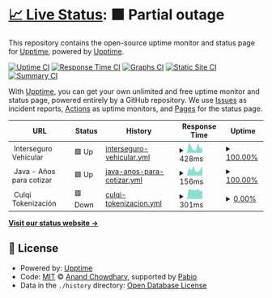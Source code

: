 # [📈 Live Status](https://demo.upptime.js.org): <!--live status--> **🟧 Partial outage**

This repository contains the open-source uptime monitor and status page for [Upptime](https://upptime.js.org), powered by [Upptime](https://github.com/upptime/upptime).

[![Uptime CI](https://github.com/crisycochea/services-monitor/workflows/Uptime%20CI/badge.svg)](https://github.com/crisycochea/services-monitor/actions?query=workflow%3A%22Uptime+CI%22)
[![Response Time CI](https://github.com/crisycochea/services-monitor/workflows/Response%20Time%20CI/badge.svg)](https://github.com/crisycochea/services-monitor/actions?query=workflow%3A%22Response+Time+CI%22)
[![Graphs CI](https://github.com/crisycochea/services-monitor/workflows/Graphs%20CI/badge.svg)](https://github.com/crisycochea/services-monitor/actions?query=workflow%3A%22Graphs+CI%22)
[![Static Site CI](https://github.com/crisycochea/services-monitor/workflows/Static%20Site%20CI/badge.svg)](https://github.com/crisycochea/services-monitor/actions?query=workflow%3A%22Static+Site+CI%22)
[![Summary CI](https://github.com/crisycochea/services-monitor/workflows/Summary%20CI/badge.svg)](https://github.com/crisycochea/services-monitor/actions?query=workflow%3A%22Summary+CI%22)

With [Upptime](https://upptime.js.org), you can get your own unlimited and free uptime monitor and status page, powered entirely by a GitHub repository. We use [Issues](https://github.com/upptime/upptime/issues) as incident reports, [Actions](https://github.com/crisycochea/services-monitor/actions) as uptime monitors, and [Pages](https://demo.upptime.js.org) for the status page.

<!--start: status pages-->
<!-- This summary is generated by Upptime (https://github.com/upptime/upptime) -->
<!-- Do not edit this manually, your changes will be overwritten -->
<!-- prettier-ignore -->
| URL | Status | History | Response Time | Uptime |
| --- | ------ | ------- | ------------- | ------ |
| <img alt="" src="https://icons.duckduckgo.com/ip3/null.ico" height="13"> Interseguro Vehicular | 🟩 Up | [interseguro-vehicular.yml](https://github.com/crisycochea/services-monitor/commits/HEAD/history/interseguro-vehicular.yml) | <details><summary><img alt="Response time graph" src="./graphs/interseguro-vehicular/response-time-week.png" height="20"> 428ms</summary><br><a href="https://crisycochea.github.io/services-monitor/history/interseguro-vehicular"><img alt="Response time 622" src="https://img.shields.io/endpoint?url=https%3A%2F%2Fraw.githubusercontent.com%2Fcrisycochea%2Fservices-monitor%2FHEAD%2Fapi%2Finterseguro-vehicular%2Fresponse-time.json"></a><br><a href="https://crisycochea.github.io/services-monitor/history/interseguro-vehicular"><img alt="24-hour response time 388" src="https://img.shields.io/endpoint?url=https%3A%2F%2Fraw.githubusercontent.com%2Fcrisycochea%2Fservices-monitor%2FHEAD%2Fapi%2Finterseguro-vehicular%2Fresponse-time-day.json"></a><br><a href="https://crisycochea.github.io/services-monitor/history/interseguro-vehicular"><img alt="7-day response time 428" src="https://img.shields.io/endpoint?url=https%3A%2F%2Fraw.githubusercontent.com%2Fcrisycochea%2Fservices-monitor%2FHEAD%2Fapi%2Finterseguro-vehicular%2Fresponse-time-week.json"></a><br><a href="https://crisycochea.github.io/services-monitor/history/interseguro-vehicular"><img alt="30-day response time 622" src="https://img.shields.io/endpoint?url=https%3A%2F%2Fraw.githubusercontent.com%2Fcrisycochea%2Fservices-monitor%2FHEAD%2Fapi%2Finterseguro-vehicular%2Fresponse-time-month.json"></a><br><a href="https://crisycochea.github.io/services-monitor/history/interseguro-vehicular"><img alt="1-year response time 622" src="https://img.shields.io/endpoint?url=https%3A%2F%2Fraw.githubusercontent.com%2Fcrisycochea%2Fservices-monitor%2FHEAD%2Fapi%2Finterseguro-vehicular%2Fresponse-time-year.json"></a></details> | <details><summary><a href="https://crisycochea.github.io/services-monitor/history/interseguro-vehicular">100.00%</a></summary><a href="https://crisycochea.github.io/services-monitor/history/interseguro-vehicular"><img alt="All-time uptime 100.00%" src="https://img.shields.io/endpoint?url=https%3A%2F%2Fraw.githubusercontent.com%2Fcrisycochea%2Fservices-monitor%2FHEAD%2Fapi%2Finterseguro-vehicular%2Fuptime.json"></a><br><a href="https://crisycochea.github.io/services-monitor/history/interseguro-vehicular"><img alt="24-hour uptime 100.00%" src="https://img.shields.io/endpoint?url=https%3A%2F%2Fraw.githubusercontent.com%2Fcrisycochea%2Fservices-monitor%2FHEAD%2Fapi%2Finterseguro-vehicular%2Fuptime-day.json"></a><br><a href="https://crisycochea.github.io/services-monitor/history/interseguro-vehicular"><img alt="7-day uptime 100.00%" src="https://img.shields.io/endpoint?url=https%3A%2F%2Fraw.githubusercontent.com%2Fcrisycochea%2Fservices-monitor%2FHEAD%2Fapi%2Finterseguro-vehicular%2Fuptime-week.json"></a><br><a href="https://crisycochea.github.io/services-monitor/history/interseguro-vehicular"><img alt="30-day uptime 100.00%" src="https://img.shields.io/endpoint?url=https%3A%2F%2Fraw.githubusercontent.com%2Fcrisycochea%2Fservices-monitor%2FHEAD%2Fapi%2Finterseguro-vehicular%2Fuptime-month.json"></a><br><a href="https://crisycochea.github.io/services-monitor/history/interseguro-vehicular"><img alt="1-year uptime 100.00%" src="https://img.shields.io/endpoint?url=https%3A%2F%2Fraw.githubusercontent.com%2Fcrisycochea%2Fservices-monitor%2FHEAD%2Fapi%2Finterseguro-vehicular%2Fuptime-year.json"></a></details>
| <img alt="" src="https://icons.duckduckgo.com/ip3/null.ico" height="13"> Java - Años para cotizar | 🟩 Up | [java-anos-para-cotizar.yml](https://github.com/crisycochea/services-monitor/commits/HEAD/history/java-anos-para-cotizar.yml) | <details><summary><img alt="Response time graph" src="./graphs/java-anos-para-cotizar/response-time-week.png" height="20"> 156ms</summary><br><a href="https://crisycochea.github.io/services-monitor/history/java-anos-para-cotizar"><img alt="Response time 177" src="https://img.shields.io/endpoint?url=https%3A%2F%2Fraw.githubusercontent.com%2Fcrisycochea%2Fservices-monitor%2FHEAD%2Fapi%2Fjava-anos-para-cotizar%2Fresponse-time.json"></a><br><a href="https://crisycochea.github.io/services-monitor/history/java-anos-para-cotizar"><img alt="24-hour response time 235" src="https://img.shields.io/endpoint?url=https%3A%2F%2Fraw.githubusercontent.com%2Fcrisycochea%2Fservices-monitor%2FHEAD%2Fapi%2Fjava-anos-para-cotizar%2Fresponse-time-day.json"></a><br><a href="https://crisycochea.github.io/services-monitor/history/java-anos-para-cotizar"><img alt="7-day response time 156" src="https://img.shields.io/endpoint?url=https%3A%2F%2Fraw.githubusercontent.com%2Fcrisycochea%2Fservices-monitor%2FHEAD%2Fapi%2Fjava-anos-para-cotizar%2Fresponse-time-week.json"></a><br><a href="https://crisycochea.github.io/services-monitor/history/java-anos-para-cotizar"><img alt="30-day response time 177" src="https://img.shields.io/endpoint?url=https%3A%2F%2Fraw.githubusercontent.com%2Fcrisycochea%2Fservices-monitor%2FHEAD%2Fapi%2Fjava-anos-para-cotizar%2Fresponse-time-month.json"></a><br><a href="https://crisycochea.github.io/services-monitor/history/java-anos-para-cotizar"><img alt="1-year response time 177" src="https://img.shields.io/endpoint?url=https%3A%2F%2Fraw.githubusercontent.com%2Fcrisycochea%2Fservices-monitor%2FHEAD%2Fapi%2Fjava-anos-para-cotizar%2Fresponse-time-year.json"></a></details> | <details><summary><a href="https://crisycochea.github.io/services-monitor/history/java-anos-para-cotizar">100.00%</a></summary><a href="https://crisycochea.github.io/services-monitor/history/java-anos-para-cotizar"><img alt="All-time uptime 100.00%" src="https://img.shields.io/endpoint?url=https%3A%2F%2Fraw.githubusercontent.com%2Fcrisycochea%2Fservices-monitor%2FHEAD%2Fapi%2Fjava-anos-para-cotizar%2Fuptime.json"></a><br><a href="https://crisycochea.github.io/services-monitor/history/java-anos-para-cotizar"><img alt="24-hour uptime 100.00%" src="https://img.shields.io/endpoint?url=https%3A%2F%2Fraw.githubusercontent.com%2Fcrisycochea%2Fservices-monitor%2FHEAD%2Fapi%2Fjava-anos-para-cotizar%2Fuptime-day.json"></a><br><a href="https://crisycochea.github.io/services-monitor/history/java-anos-para-cotizar"><img alt="7-day uptime 100.00%" src="https://img.shields.io/endpoint?url=https%3A%2F%2Fraw.githubusercontent.com%2Fcrisycochea%2Fservices-monitor%2FHEAD%2Fapi%2Fjava-anos-para-cotizar%2Fuptime-week.json"></a><br><a href="https://crisycochea.github.io/services-monitor/history/java-anos-para-cotizar"><img alt="30-day uptime 100.00%" src="https://img.shields.io/endpoint?url=https%3A%2F%2Fraw.githubusercontent.com%2Fcrisycochea%2Fservices-monitor%2FHEAD%2Fapi%2Fjava-anos-para-cotizar%2Fuptime-month.json"></a><br><a href="https://crisycochea.github.io/services-monitor/history/java-anos-para-cotizar"><img alt="1-year uptime 100.00%" src="https://img.shields.io/endpoint?url=https%3A%2F%2Fraw.githubusercontent.com%2Fcrisycochea%2Fservices-monitor%2FHEAD%2Fapi%2Fjava-anos-para-cotizar%2Fuptime-year.json"></a></details>
| <img alt="" src="https://icons.duckduckgo.com/ip3/null.ico" height="13"> Culqi Tokenización | 🟥 Down | [culqi-tokenizacion.yml](https://github.com/crisycochea/services-monitor/commits/HEAD/history/culqi-tokenizacion.yml) | <details><summary><img alt="Response time graph" src="./graphs/culqi-tokenizacion/response-time-week.png" height="20"> 301ms</summary><br><a href="https://crisycochea.github.io/services-monitor/history/culqi-tokenizacion"><img alt="Response time 306" src="https://img.shields.io/endpoint?url=https%3A%2F%2Fraw.githubusercontent.com%2Fcrisycochea%2Fservices-monitor%2FHEAD%2Fapi%2Fculqi-tokenizacion%2Fresponse-time.json"></a><br><a href="https://crisycochea.github.io/services-monitor/history/culqi-tokenizacion"><img alt="24-hour response time 268" src="https://img.shields.io/endpoint?url=https%3A%2F%2Fraw.githubusercontent.com%2Fcrisycochea%2Fservices-monitor%2FHEAD%2Fapi%2Fculqi-tokenizacion%2Fresponse-time-day.json"></a><br><a href="https://crisycochea.github.io/services-monitor/history/culqi-tokenizacion"><img alt="7-day response time 301" src="https://img.shields.io/endpoint?url=https%3A%2F%2Fraw.githubusercontent.com%2Fcrisycochea%2Fservices-monitor%2FHEAD%2Fapi%2Fculqi-tokenizacion%2Fresponse-time-week.json"></a><br><a href="https://crisycochea.github.io/services-monitor/history/culqi-tokenizacion"><img alt="30-day response time 306" src="https://img.shields.io/endpoint?url=https%3A%2F%2Fraw.githubusercontent.com%2Fcrisycochea%2Fservices-monitor%2FHEAD%2Fapi%2Fculqi-tokenizacion%2Fresponse-time-month.json"></a><br><a href="https://crisycochea.github.io/services-monitor/history/culqi-tokenizacion"><img alt="1-year response time 306" src="https://img.shields.io/endpoint?url=https%3A%2F%2Fraw.githubusercontent.com%2Fcrisycochea%2Fservices-monitor%2FHEAD%2Fapi%2Fculqi-tokenizacion%2Fresponse-time-year.json"></a></details> | <details><summary><a href="https://crisycochea.github.io/services-monitor/history/culqi-tokenizacion">0.00%</a></summary><a href="https://crisycochea.github.io/services-monitor/history/culqi-tokenizacion"><img alt="All-time uptime 0.00%" src="https://img.shields.io/endpoint?url=https%3A%2F%2Fraw.githubusercontent.com%2Fcrisycochea%2Fservices-monitor%2FHEAD%2Fapi%2Fculqi-tokenizacion%2Fuptime.json"></a><br><a href="https://crisycochea.github.io/services-monitor/history/culqi-tokenizacion"><img alt="24-hour uptime 0.00%" src="https://img.shields.io/endpoint?url=https%3A%2F%2Fraw.githubusercontent.com%2Fcrisycochea%2Fservices-monitor%2FHEAD%2Fapi%2Fculqi-tokenizacion%2Fuptime-day.json"></a><br><a href="https://crisycochea.github.io/services-monitor/history/culqi-tokenizacion"><img alt="7-day uptime 0.00%" src="https://img.shields.io/endpoint?url=https%3A%2F%2Fraw.githubusercontent.com%2Fcrisycochea%2Fservices-monitor%2FHEAD%2Fapi%2Fculqi-tokenizacion%2Fuptime-week.json"></a><br><a href="https://crisycochea.github.io/services-monitor/history/culqi-tokenizacion"><img alt="30-day uptime 0.00%" src="https://img.shields.io/endpoint?url=https%3A%2F%2Fraw.githubusercontent.com%2Fcrisycochea%2Fservices-monitor%2FHEAD%2Fapi%2Fculqi-tokenizacion%2Fuptime-month.json"></a><br><a href="https://crisycochea.github.io/services-monitor/history/culqi-tokenizacion"><img alt="1-year uptime 0.00%" src="https://img.shields.io/endpoint?url=https%3A%2F%2Fraw.githubusercontent.com%2Fcrisycochea%2Fservices-monitor%2FHEAD%2Fapi%2Fculqi-tokenizacion%2Fuptime-year.json"></a></details>

<!--end: status pages-->

[**Visit our status website →**](https://demo.upptime.js.org)

## 📄 License

- Powered by: [Upptime](https://github.com/upptime/upptime)
- Code: [MIT](./LICENSE) © [Anand Chowdhary](https://anandchowdhary.com), supported by [Pabio](https://pabio.com)
- Data in the `./history` directory: [Open Database License](https://opendatacommons.org/licenses/odbl/1-0/)

